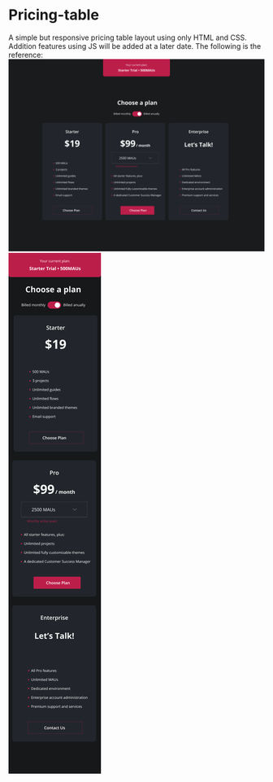 # Pricing-table
 A simple but responsive pricing table layout using only HTML and CSS.
 Addition features using JS will be added at a later date.
 The following is the reference:
![Desktop](icons/desktop.png)
![Mobile](icons/mobile.png)
